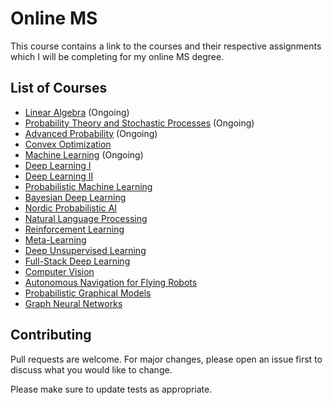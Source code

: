# Online MS

This course contains a link to the courses and their respective assignments which I will be completing for my online MS degree.

## List of Courses
- [Linear Algebra](https://youtu.be/ZK3O402wf1c?list=PL49CF3715CB9EF31D) (Ongoing)
- [Probability Theory and Stochastic Processes](https://nptel.ac.in/courses/111/102/111102111/) (Ongoing)
- [Advanced Probability](https://www.youtube.com/watch?v=_FTYrQtrDps&list=PLbMVogVj5nJQqGHrpAloTec_lOKsG-foc) (Ongoing)
- [Convex Optimization](https://www.youtube.com/watch?v=9hToSoZXM9s&list=PL7y-1rk2cCsDOv91McLOnV4kExFfTB7dU)
- [Machine Learning](https://www.youtube.com/watch?v=Z66_2_VG_k8&list=PLbMVogVj5nJSlpmy0ni_5-RgbseafOViy) (Ongoing)
- [Deep Learning I](https://www.youtube.com/playlist?list=PLehuLRPyt1HxTolYUWeyyIoxDabDmaOSB)
- [Deep Learning II](https://www.youtube.com/watch?v=gYayCG6YyO8&list=PLLHTzKZzVU9eaEyErdV26ikyolxOsz6mq&index=26)
- [Probabilistic Machine Learning](https://www.youtube.com/watch?v=jFcYpBOeCOQ&list=PL05umP7R6ij1tHaOFY96m5uX3J21a6yNd)
- [Bayesian Deep Learning](https://www.youtube.com/playlist?list=PLe5rNUydzV9QHe8VDStpU0o8Yp63OecdW)
- [Nordic Probabilistic AI](https://www.youtube.com/playlist?list=PLRy-VW__9hV8s--JkHXZvnd26KgjRP2ik)
- [Natural Language Processing](https://www.youtube.com/playlist?list=PLoROMvodv4rOhcuXMZkNm7j3fVwBBY42z)
- [Reinforcement Learning](https://www.youtube.com/playlist?list=PLoROMvodv4rOhcuXMZkNm7j3fVwBBY42z)
- [Meta-Learning](https://www.youtube.com/playlist?list=PLoROMvodv4rMC6zfYmnD7UG3LVvwaITY5)
- [Deep Unsupervised Learning](https://www.youtube.com/playlist?list=PLwRJQ4m4UJjPiJP3691u-qWwPGVKzSlNP)
- [Full-Stack Deep Learning](https://www.youtube.com/playlist?list=PL1T8fO7ArWlcf3Hc4VMEVBlH8HZm_NbeB)
- [Computer Vision](https://www.youtube.com/playlist?list=PL5-TkQAfAZFbzxjBHtzdVCWE0Zbhomg7r)
- [Autonomous Navigation for Flying Robots](https://www.youtube.com/playlist?list=PLTBdjV_4f-EKBCUs1HmMtsnXv4JUoFrzg)
- [Probabilistic Graphical Models](https://www.youtube.com/playlist?list=PLoZgVqqHOumTqxIhcdcpOAJOOimrRCGZn)
- [Graph Neural Networks](https://www.youtube.com/watch?v=uEPPnR22fxg&list=PL-Y8zK4dwCrQyASidb2mjj_itW2-YYx6-&index=1)


## Contributing
Pull requests are welcome. For major changes, please open an issue first to discuss what you would like to change.

Please make sure to update tests as appropriate.